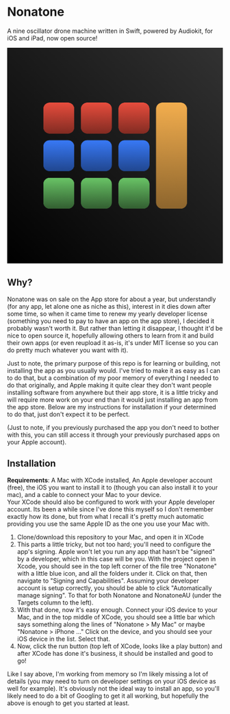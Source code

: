 # Nonatone
A nine oscillator drone machine written in Swift, powered by Audiokit, for iOS and iPad, now open source!

![icon](public/img.png)

## Why?
Nonatone was on sale on the App store for about a year, but understandly (for any app, let alone one as niche as this), interest in it dies down after some time, so when it came time to renew my yearly developer license (something you need to pay to have an app on the app store), I decided it probably wasn't worth it. But rather than letting it disappear, I thought it'd be nice to open source it, hopefully allowing others to learn from it and build their own apps (or even reupload it as-is, it's under MIT license so you can do pretty much whatever you want with it).

Just to note, the primary purpose of this repo is for learning or building, not installing the app as you usually would. I've tried to make it as easy as I can to do that, but a combination of my poor memory of everything I needed to do that originally, and Apple making it quite clear they don't want people installing software from anywhere but their app store, it is a little tricky and will require more work on your end than it would just installing an app from the app store.
Below are my instructions for installation if your determined to do that, just don't expect it to be perfect.

(Just to note, if you previously purchased the app you don't need to bother with this, you can still access it through your previously purchased apps on your Apple account).

## Installation
**Requirements**: A Mac with XCode installed, An Apple developer account (free), the iOS you want to install it to (though you can also install it to your mac), and a cable to connect your Mac to your device.  
Your XCode should also be configured to work with your Apple developer account. Its been a while since I've done this myself so I don't remember exactly how its done, but from what I recall it's pretty much automatic providing you use the same Apple ID as the one you use your Mac with.

1. Clone/download this repository to your Mac, and open it in XCode
2. This parts a little tricky, but not too hard; you'll need to configure the app's signing. Apple won't let you run any app that hasn't be "signed" by a developer, which in this case will be you. With the project open in Xcode, you should see in the top left corner of the file tree "Nonatone" with a little blue icon, and all the folders under it. Click on that, then navigate to "Signing and Capabilities". Assuming your developer account is setup correctly, you should be able to click "Automatically manage signing". To that for both Nonatone and NonatoneAU (under the Targets column to the left).
3. With that done, now it's easy enough. Connect your iOS device to your Mac, and in the top middle of XCode, you should see a little bar which says something along the lines of "Nonatone > My Mac" or maybe "Nonatone > iPhone ..." Click on the device, and you should see your iOS device in the list. Select that.
4. Now, click the run button (top left of XCode, looks like a play button) and after XCode has done it's business, it should be installed and good to go!

Like I say above, I'm working from memory so I'm likely missing a lot of details (you may need to turn on developer settings on your iOS device as well for example). It's obviously not the ideal way to install an app, so you'll likely need to do a bit of Googling to get it all working, but hopefully the above is enough to get you started at least.
